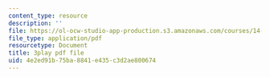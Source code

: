 ```yaml
---
content_type: resource
description: ''
file: https://ol-ocw-studio-app-production.s3.amazonaws.com/courses/14-73-the-challenge-of-world-poverty-spring-2011/4e2ed91b75ba8841e435c3d2ae800674_jXU0OeAaHn8.pdf
file_type: application/pdf
resourcetype: Document
title: 3play pdf file
uid: 4e2ed91b-75ba-8841-e435-c3d2ae800674
---
```

